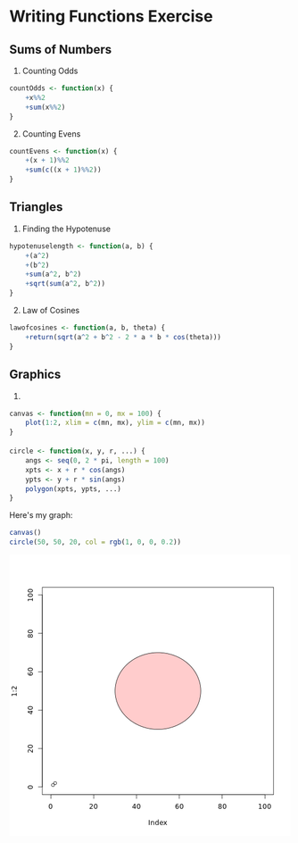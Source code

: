 Writing Functions Exercise 
========================================================
## Sums of Numbers

1. Counting Odds

```r
countOdds <- function(x) {
    +x%%2
    +sum(x%%2)
}
```

2. Counting Evens

```r
countEvens <- function(x) {
    +(x + 1)%%2
    +sum(c((x + 1)%%2))
}
```


## Triangles

1. Finding the Hypotenuse

```r
hypotenuselength <- function(a, b) {
    +(a^2)
    +(b^2)
    +sum(a^2, b^2)
    +sqrt(sum(a^2, b^2))
}
```


2. Law of Cosines 


```r
lawofcosines <- function(a, b, theta) {
    +return(sqrt(a^2 + b^2 - 2 * a * b * cos(theta)))
}
```

## Graphics 


1. 

```r
canvas <- function(mn = 0, mx = 100) {
    plot(1:2, xlim = c(mn, mx), ylim = c(mn, mx))
}

circle <- function(x, y, r, ...) {
    angs <- seq(0, 2 * pi, length = 100)
    xpts <- x + r * cos(angs)
    ypts <- y + r * sin(angs)
    polygon(xpts, ypts, ...)
}
```



Here's my graph:

```r
canvas()
circle(50, 50, 20, col = rgb(1, 0, 0, 0.2))
```

![plot of chunk unnamed-chunk-6](figure/unnamed-chunk-6.png) 

